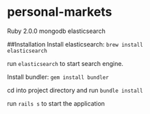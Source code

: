 personal-markets
================

Ruby 2.0.0
mongodb
elasticsearch

##Installation
Install elasticsearch: <code>brew install elasticsearch </code>

run <code>elasticsearch</code> to start search engine.

Install bundler: <code>gem install bundler</code>

cd into project directory and run <code>bundle install</code>

run <code>rails s</code> to start the application

